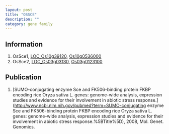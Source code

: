```yaml
---
layout: post
title: "OSSCE"
description: ""
category: gene family
---
```


## Information
1. OsSce1, [LOC_Os10g39120](http://rice.plantbiology.msu.edu/cgi-bin/ORF_infopage.cgi?orf=LOC_Os10g39120), [Os10g0536000](http://rapdb.dna.affrc.go.jp/viewer/gbrowse_details/irgsp1?name=Os10g0536000)
2. OsSce2, [LOC_Os03g03130](http://rice.plantbiology.msu.edu/cgi-bin/ORF_infopage.cgi?orf=LOC_Os03g03130), [Os03g0123100](http://rapdb.dna.affrc.go.jp/viewer/gbrowse_details/irgsp1?name=Os03g0123100)

## Publication
1. [SUMO-conjugating enzyme Sce and FK506-binding protein FKBP encoding rice Oryza sativa L. genes: genome-wide analysis, expression studies and evidence for their involvement in abiotic stress response.](http://www.ncbi.nlm.nih.gov/pubmed?term=SUMO-conjugating enzyme Sce and FK506-binding protein FKBP encoding rice Oryza sativa L. genes: genome-wide analysis, expression studies and evidence for their involvement in abiotic stress response.%5BTitle%5D), 2008, Mol. Genet. Genomics.



